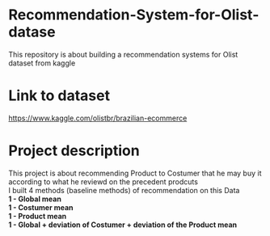 # Recommendation-System-for-Olist-datase

This repository is about building a recommendation systems for Olist dataset from kaggle

# Link to dataset <br>
https://www.kaggle.com/olistbr/brazilian-ecommerce <br>
# Project description <br>
This project is about recommending Product to Costumer that he may buy it according to what he reviewd on the precedent prodcuts<br>
I built 4 methods (baseline methods) of recommendation on this Data<br>
<b>1 - Global mean</b><br>
<b>1 - Costumer mean</b><br>
<b>1 - Product mean</b><br>
<b>1 - Global + deviation of Costumer + deviation of the Product mean</b><br>
